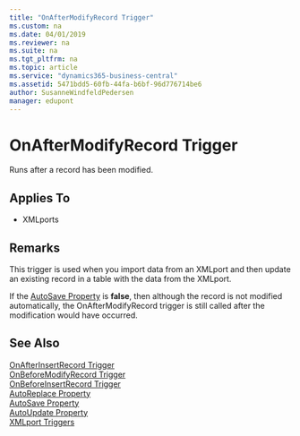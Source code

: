 ```yaml
---
title: "OnAfterModifyRecord Trigger"
ms.custom: na
ms.date: 04/01/2019
ms.reviewer: na
ms.suite: na
ms.tgt_pltfrm: na
ms.topic: article
ms.service: "dynamics365-business-central"
ms.assetid: 5471bdd5-60fb-44fa-b6bf-96d776714be6
author: SusanneWindfeldPedersen
manager: edupont
---
```




# OnAfterModifyRecord Trigger
Runs after a record has been modified.  

## Applies To  
- XMLports  

## Remarks  
 This trigger is used when you import data from an XMLport and then update an existing record in a table with the data from the XMLport.  

 If the [AutoSave Property](../properties/devenv-autosave-property.md) is **false**, then although the record is not modified automatically, the OnAfterModifyRecord trigger is still called after the modification would have occurred.  

## See Also  
 [OnAfterInsertRecord Trigger](devenv-onafterinsertrecord-trigger.md)   
 [OnBeforeModifyRecord Trigger](devenv-onbeforemodifyrecord-trigger.md)   
 [OnBeforeInsertRecord Trigger](devenv-onbeforeinsertrecord-trigger.md)   
 [AutoReplace Property](../properties/devenv-autoreplace-property.md)   
 [AutoSave Property](../properties/devenv-autosave-property.md)   
 [AutoUpdate Property](../properties/devenv-autoupdate-property.md)  
 [XMLport Triggers](devenv-xmlport-triggers.md)  
